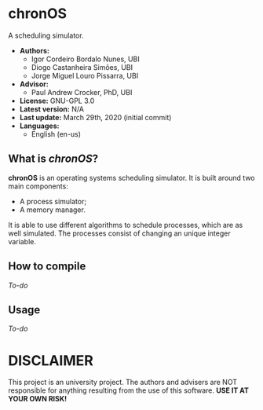 # chronOS

A scheduling simulator.

* **Authors:**
  * Igor Cordeiro Bordalo Nunes, UBI
  * Diogo Castanheira Simões, UBI
  * Jorge Miguel Louro Pissarra, UBI
* **Advisor:**
  * Paul Andrew Crocker, PhD, UBI
* **License:** GNU-GPL 3.0
* **Latest version:** N/A
* **Last update:** March 29th, 2020 (initial commit)
* **Languages:**
  * English (en-us)


## What is _chronOS_?

**chronOS** is an operating systems scheduling simulator. It is built around two main components:

* A process simulator;
* A memory manager.

It is able to use different algorithms to schedule processes, which are as well simulated. The processes consist of changing an unique integer variable.


## How to compile

_To-do_


## Usage

_To-do_


# DISCLAIMER

This project is an university project. The authors and advisers are NOT responsible for anything resulting from the use of this software. **USE IT AT YOUR OWN RISK!**
